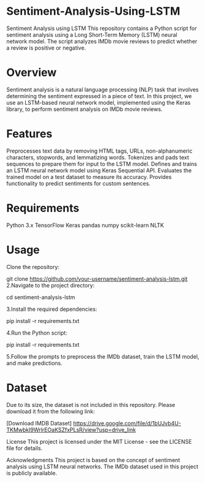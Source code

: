 # Sentiment-Analysis-Using-LSTM
Sentiment Analysis using LSTM
This repository contains a Python script for sentiment analysis using a Long Short-Term Memory (LSTM) neural network model. The script analyzes IMDb movie reviews to predict whether a review is positive or negative.

# Overview
Sentiment analysis is a natural language processing (NLP) task that involves determining the sentiment expressed in a piece of text. In this project, we use an LSTM-based neural network model, implemented using the Keras library, to perform sentiment analysis on IMDb movie reviews.

# Features
Preprocesses text data by removing HTML tags, URLs, non-alphanumeric characters, stopwords, and lemmatizing words.
Tokenizes and pads text sequences to prepare them for input to the LSTM model.
Defines and trains an LSTM neural network model using Keras Sequential API.
Evaluates the trained model on a test dataset to measure its accuracy.
Provides functionality to predict sentiments for custom sentences.
# Requirements
Python 3.x
TensorFlow
Keras
pandas
numpy
scikit-learn
NLTK
# Usage
Clone the repository:

git clone https://github.com/your-username/sentiment-analysis-lstm.git
2.Navigate to the project directory:

cd sentiment-analysis-lstm

3.Install the required dependencies:

pip install -r requirements.txt

4.Run the Python script:

pip install -r requirements.txt

5.Follow the prompts to preprocess the IMDb dataset, train the LSTM model, and make predictions.

# Dataset
Due to its size, the dataset is not included in this repository. Please download it from the following link:

[Download IMDB Dataset]
https://drive.google.com/file/d/1bUJvb4U-TKMwbkI9WrlrEOaKSZfxPLsR/view?usp=drive_link


License This project is licensed under the MIT License - see the LICENSE file for details.

Acknowledgments This project is based on the concept of sentiment analysis using LSTM neural networks. The IMDb dataset used in this project is publicly available.
